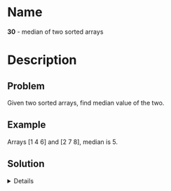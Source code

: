 Name
====

**30** - median of two sorted arrays

Description
===========

Problem
-------

Given two sorted arrays, find median value of the two.

Example
-------

Arrays [1 4 6] and [2 7 8], median is 5.

Solution
--------

<details>
<summary>Details</summary>

The problem is about finding ways to split the two arrays. When one array is
split into two halves, the second one is automatically split too because median
is guaranteed to split all numbers into two parts, 50% of numbers below and
above the number.

The binary search algorithm should check the split logic to detect a move to
the left, right, or stop. Since we have two splits, one per array, a correct
split should hold conditions that left side of the split is lower than the
right side within an array, and cross arrays.

Be careful when calculating the median to consider the case of even and odd
total number of items in the arrays combined.

</details>
